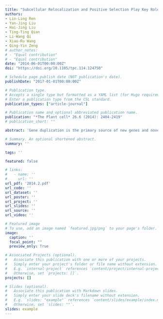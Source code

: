 ```yaml
---
title: "Subcellular Relocalization and Positive Selection Play Key Roles in the Retention of Duplicate Genes of Populus Class Iii Peroxidase Family"
authors:
- Lin-Ling Ren
- Yan-Jing Liu
- Hai-Jing Liu
- Ting-Ting Qian
- Li-Wang Qi
- Xiao-Ru Wang
- Qing-Yin Zeng
# author_notes:
# - "Equal contribution"
# - "Equal contribution"
date: "2014-06-01T00:00:00Z"
doi: "https://doi.org/10.1105/tpc.114.124750" 

# Schedule page publish date (NOT publication's date).
publishDate: "2017-01-01T00:00:00Z"

# Publication type.
# Accepts a single type but formatted as a YAML list (for Hugo requirements).
# Enter a publication type from the CSL standard.
publication_types: ["article-journal"]

# Publication name and optional abbreviated publication name.
publication: "*The Plant cell* 26.6 (2014): 2404-2419"
# publication_short: ""

abstract: 'Gene duplication is the primary source of new genes and novel functions. Over the course of evolution, many duplicate genes lose their function and are eventually removed by deletion. However, some duplicates have persisted and evolved diverse functions. A particular challenge is to understand how this diversity arises and whether positive selection plays a role. In this study, we reconstructed the evolutionary history of the class III peroxidase (PRX) genes from the Populus trichocarpa genome. PRXs are plant-specific enzymes that play important roles in cell wall metabolism and in response to biotic and abiotic stresses. We found that two large tandem-arrayed clusters of PRXs evolved from an ancestral cell wall type PRX to vacuole type, followed by tandem duplications and subsequent functional specification. Substitution models identified seven positively selected sites in the vacuole PRXs. These positively selected sites showed significant effects on the biochemical functions of the enzymes. We also found that positive selection acts more frequently on residues adjacent to, rather than directly at, a critical active site of the enzyme, and on flexible regions rather than on rigid structural elements of the protein. Our study provides new insights into the adaptive molecular evolution of plant enzyme families.'

# Summary. An optional shortened abstract.
summary: ''

tags: ''

featured: false

# links:
#   - name: ''
#     url: ''
url_pdf: '2014.2.pdf'
url_code: ''
url_dataset: ''
url_poster: ''
url_project: ''
url_slides: ''
url_source: ''
url_video: ''

# Featured image
# To use, add an image named `featured.jpg/png` to your page's folder. 
image:
  caption: ''
  focal_point: ""
  preview_only: True

# Associated Projects (optional).
#   Associate this publication with one or more of your projects.
#   Simply enter your project's folder or file name without extension.
#   E.g. `internal-project` references `content/project/internal-project/index.md`.
#   Otherwise, set `projects: []`.
projects: []

# Slides (optional).
#   Associate this publication with Markdown slides.
#   Simply enter your slide deck's filename without extension.
#   E.g. `slides: "example"` references `content/slides/example/index.md`.
#   Otherwise, set `slides: ""`.
slides: example
---
```



